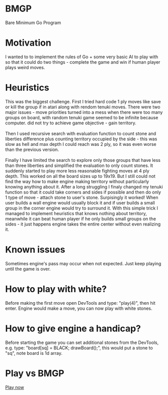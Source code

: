 # BMGP
Bare Minimum Go Program

# Motivation
I wanted to to implement the rules of Go +
some very basic AI to play with so that it
could do two things - complete the game and
win if human player plays weird moves.

# Heuristics
This was the biggest challenge. First I tried
hard code 1 ply moves like save or kill the group if
in atari along with rendom tenuki moves. There were
two major issues - move priorities turned into a mess
when there were too many groups on board, with random
tenuki game seemed to be infinite because computer.
did not try to achieve game objective - gain territory.
<br><br>
Then I used recursive search with evaluation function
to count stone and liberties difference plus counting
territory occupied by the side - this was slow as hell
and max depth I could reach was 2 ply, so it was even
worse than the previous version.
<br><br>
Finally I have limited the search to explore only those
groups that have less than three liberties and simplified
the evaluation to only count stones. It suddenly started
to play more less reasonable fighting moves at 4 ply depth.
This worked on all the board sizes up to 19x19. But I still
could not find the way how to make engine making territory
without particularly knowing anything about it. After a
long struggling I finaly changed my tenuki function so that
it could take corners and sides if possible and then do only
1 type of move - attach stone to user's stone. Surpisingly
it worked! When user builds a wall engine would usually block it
and if user builds a small group in the corner engine would try
to surround it. With this simple trick I managed to implement
heuristics that knows nothing about territory, meanwhile it
can beat human player if he only builds small groups on the
sides - it just happens engine takes the entire center without
even realizing it.

# Known issues
Sometimes engine's pass may occur when not expected.
Just keep playing until the game is over.

# How to play with white?
Before making the first move open DevTools and type: "play(4)",
then hit enter. Engine would make a move, you can now play with
white stones.

# How to give engine a handicap?
Before starting the game you can set additional stones
from the DevTools, e.g. type: "board[sq] = BLACK; drawBoard();",
this would put a stone to "sq", note board is 1d array.

# Play vs BMGP
<a href="https://maksimkorzh.github.io/bmgp/bmgp.html">Play now</a>
